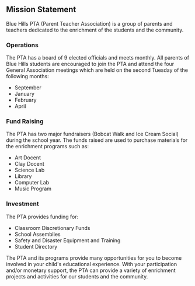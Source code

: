 ## Mission Statement
Blue Hills PTA (Parent Teacher Association) is a group of parents and teachers dedicated to the enrichment of the students and the community.  

### Operations
The PTA has a board of 9 elected officials and meets monthly.  All parents of Blue Hills students are encouraged to join the PTA and attend the four General Association meetings which are held on the second Tuesday of the following months:
- September
- January
- February
- April

### Fund Raising

The PTA has two major fundraisers (Bobcat Walk and Ice Cream Social) during the school year. The funds raised are used to purchase materials for the enrichment programs such as:

- Art Docent
- Clay Docent
- Science Lab
- Library
- Computer Lab
- Music Program

### Investment

The PTA provides funding for:

- Classroom Discretionary Funds
- School Assemblies
- Safety and Disaster Equipment and Training
- Student Directory

The PTA and its programs provide many opportunities for you to become involved in your child's educational experience.  With your participation and/or monetary support, the PTA can provide a variety of enrichment projects and activities for our students and the community.